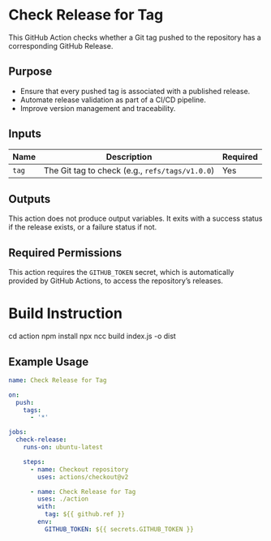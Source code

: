 # Check Release for Tag

This GitHub Action checks whether a Git tag pushed to the repository has a corresponding GitHub Release.

## Purpose

- Ensure that every pushed tag is associated with a published release.
- Automate release validation as part of a CI/CD pipeline.
- Improve version management and traceability.

## Inputs

| Name | Description | Required |
|------|-------------|----------|
| `tag` | The Git tag to check (e.g., `refs/tags/v1.0.0`) | Yes |

## Outputs

This action does not produce output variables. It exits with a success status if the release exists, or a failure status if not.

## Required Permissions

This action requires the `GITHUB_TOKEN` secret, which is automatically provided by GitHub Actions, to access the repository’s releases.

# Build Instruction

cd action
npm install
npx ncc build index.js -o dist

## Example Usage

```yaml
name: Check Release for Tag

on:
  push:
    tags:
      - '*'

jobs:
  check-release:
    runs-on: ubuntu-latest

    steps:
      - name: Checkout repository
        uses: actions/checkout@v2

      - name: Check Release for Tag
        uses: ./action
        with:
          tag: ${{ github.ref }}
        env:
          GITHUB_TOKEN: ${{ secrets.GITHUB_TOKEN }}